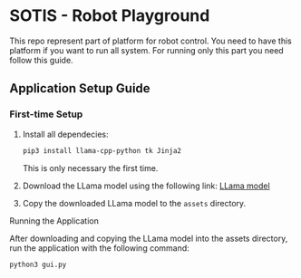 # SOTIS - Robot Playground
This repo represent part of platform for robot control. You need to have this platform if you want to run all system. For running only this part you need follow this guide.

## Application Setup Guide

### First-time Setup

1. Install all dependecies:
    ```bash
    pip3 install llama-cpp-python tk Jinja2
    ```
   This is only necessary the first time.

2. Download the LLama model using the following link:
   [LLama model](https://huggingface.co/TheBloke/Llama-2-7B-Chat-GGUF/blob/main/llama-2-7b-chat.Q8_0.gguf)

3. Copy the downloaded LLama model to the `assets` directory.

Running the Application

After downloading and copying the LLama model into the assets directory, run the application with the following command:
```
python3 gui.py
```
